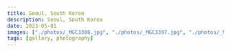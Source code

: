 ```yaml
---
title: Seoul, South Korea
description: Seoul, South Korea
date: 2023-05-01
images: ["./photos/_MGC3388.jpg", "./photos/_MGC3397.jpg", "./photos/_MGC3364.jpg"]
tags: [gallary, photography]
---
```

